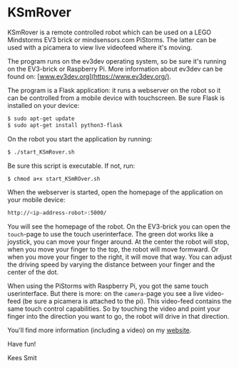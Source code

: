 # KSmRover

KSmRover is a remote controlled robot which can be used on a
LEGO Mindstorms EV3 brick or mindsensors.com PiStorms. The latter
can be used with a picamera to view live videofeed where it's moving.

The program runs on the ev3dev operating system, so be sure it's
running on the EV3-brick or Raspberry Pi. More information about
ev3dev can be found on: [www.ev3dev.org](https://www.ev3dev.org/).

The program is a Flask application: it runs a webserver on the robot
so it can be controlled from a mobile device with touchscreen. Be
sure Flask is installed on your device:

```bash
$ sudo apt-get update
$ sudo apt-get install python3-flask
```

On the robot you start the application by running:

```bash
$ ./start_KSmRover.sh
```

Be sure this script is executable. If not, run:

```bash
$ chmod a+x start_KSmROver.sh
```

When the webserver is started, open the homepage of the application
on your mobile device:

```bash
http://<ip-address-robot>:5000/
```

You will see the homepage of the robot. On the EV3-brick you can open
the `touch`-page to use the touch userinterface. The green dot works
like a joystick, you can move your finger around. At the center the
robot will stop, when you move your finger to the top, the robot will
move formward. Or when you move your finger to the right, it will move
that way. You can adjust the driving speed by varying the distance between
your finger and the center of the dot.

When using the PiStorms with Raspberry Pi, you got the same touch
userinterface. But there is more: on the `camera`-page you see a live
video-feed (be sure a picamera is attached to the pi). This video-feed
contains the same touch control capabilities. So by touching the
video and point your finger into the direction you want to go, the
robot will drive in that direction.


You'll find more information (including a video) on my
[website](https://kwsmit.github.io).

Have fun!

Kees Smit
